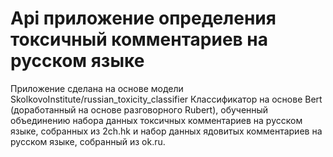 # Api приложение определения токсичный комментариев на русском языке
Приложение сделана на основе модели SkolkovoInstitute/russian_toxicity_classifier Классификатор на основе Bert (доработанный на основе разговорного Rubert), обученный объединению набора данных токсичных комментариев на русском языке, собранных из 2ch.hk и набор данных ядовитых комментариев на русском языке, собранный из ok.ru.

